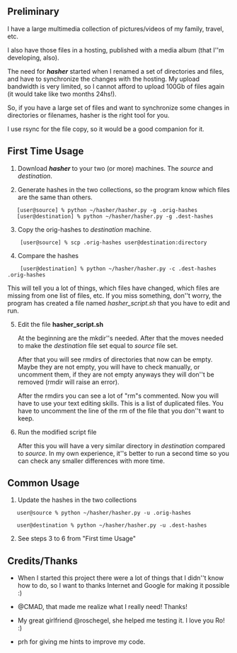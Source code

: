 Preliminary
-----------

I have a large multimedia collection of pictures/videos of my family, travel, etc.

I also have those files in a hosting, published with a media album (that I''m developing, also).

The need for **_hasher_** started when I renamed a set of directories and files, and have to 
synchronize the changes with the hosting. My upload bandwidth is very limited, so I cannot 
afford to upload 100Gb of files again (it would take like two months 24hs!).

So, if you have a large set of files and want to synchronize some changes in directories or
filenames, hasher is the right tool for you.

I use rsync for the file copy, so it would be a good companion for it.

First Time Usage
----------------

1. Download **_hasher_** to your two (or more) machines. The _source_ and _destination_.

2. Generate hashes in the two collections, so the program know which files are 
   the same than others.
```
   [user@source] % python ~/hasher/hasher.py -g .orig-hashes
   [user@destination] % python ~/hasher/hasher.py -g .dest-hashes
```
3. Copy the orig-hashes to _destination_ machine.
```
    [user@source] % scp .orig-hashes user@destination:directory
```
4. Compare the hashes
```
    [user@destination] % python ~/hasher/hasher.py -c .dest-hashes .orig-hashes
```
   This will tell you a lot of things, which files have changed, which files
   are missing from one list of files, etc. If you miss something, don''t worry,
   the program has created a file named *hasher_script.sh* that you have to 
   edit and run.

5. Edit the file **hasher_script.sh**

   At the beginning are the mkdir''s needed. After that the moves needed to make
   the _destination_ file set equal to _source_ file set.

   After that you will see rmdirs of directories that now can be empty. Maybe 
   they are not empty, you will have to check manually, or uncomment them, if
   they are not empty anyways they will don''t be removed (rmdir will raise an
   error).

   After the rmdirs you can see a lot of "rm"s commented. Now you will have to
   use your text editing skills. This is a list of duplicated files. You have
   to uncomment the line of the rm of the file that you don''t want to keep.

6. Run the modified script file

   After this you will have a very similar directory in _destination_ compared
   to _source_. In my own experience, it''s better to run a second time so you
   can check any smaller differences with more time.

Common Usage
------------

1. Update the hashes in the two collections
```
   user@source % python ~/hasher/hasher.py -u .orig-hashes

   user@destination % python ~/hasher/hasher.py -u .dest-hashes
```
2. See steps 3 to 6 from "First time Usage" 


Credits/Thanks
--------------

- When I started this project there were a lot of things that I didn''t know
  how to do, so I want to thanks Internet and Google for making it possible :)

- @CMAD, that made me realize what I really need! Thanks!

- My great girlfriend @roschegel, she helped me testing it. I love you Ro! :)

- prh for giving me hints to improve my code.
